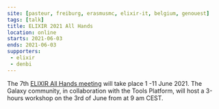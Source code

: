 ```yaml
---
site: [pasteur, freiburg, erasmusmc, elixir-it, belgium, genouest]
tags: [talk]
title: ELIXIR 2021 All Hands
location: online
starts: 2021-06-03
ends: 2021-06-03
supporters:
 - elixir
 - denbi
---
```


The 7th [ELIXIR All Hands meeting](https://elixir-europe.org/events/elixir-all-hands-2021) will take place 1 -11 June 2021. The Galaxy community, in collaboration with the Tools Platform, will host a 3-hours workshop on the 3rd of June from at 9 am CEST.

